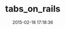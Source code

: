 ---
layout: post
title:  "tabs_on_rails"
repo:   "weppos/tabs_on_rails"
date:   2015-02-18 17:18:36
gemurl: http://www.simonecarletti.com/code/tabs_on_rails
---